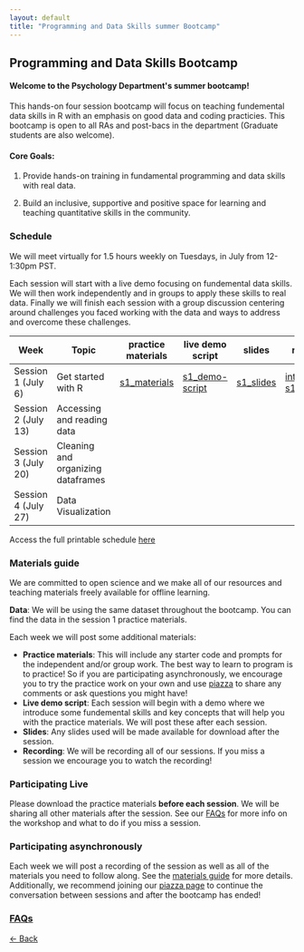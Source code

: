 ```yaml
---
layout: default
title: "Programming and Data Skills summer Bootcamp"
---
```


## Programming and Data Skills Bootcamp
#### Welcome to the Psychology Department's summer bootcamp! 
This hands-on four session bootcamp will focus on teaching fundemental data skills in R with an emphasis on good data and coding practicies. This bootcamp is open to all RAs and post-bacs in the department (Graduate students are also welcome).

#### Core Goals:
1) Provide hands-on training in fundamental programming and data skills with real data.  

2) Build an inclusive, supportive and positive space for learning and teaching quantitative skills in the community. 

### Schedule

We will meet virtually for 1.5 hours weekly on Tuesdays, in July from 12-1:30pm PST. 

Each session will start with a live demo focusing on fundemental data skills. We will then work independently and in groups to apply these skills to real data. Finally we will finish each session with a group discussion centering around challenges you faced working with the data and ways to address and overcome these challenges. 


|  Week | Topic | practice materials |live demo script |slides | recording | 
| ------|-------|------- |  ------|-------|-------|
| Session 1 (July 6) |Get started with R|[s1_materials](session_1.zip) | [s1_demo-script](My_first_script.R)|[s1_slides](summer-bootcamp_session1.pdf)| [intro](https://berkeley.box.com/s/eighm3dmxtkk5qu515md888kmr0a73oo). [s1_recording](https://berkeley.box.com/s/ma0qi93jsnnkeqw271yh1p53xh6tyyak)|
| Session 2 (July 13) |Accessing and reading data| | | | |
| Session 3 (July 20)|Cleaning and organizing dataframes| | | | |
| Session 4 (July 27) |Data Visualization| | | | |

Access the full printable schedule [here](2021_bootcampschedule.png)

### Materials guide
We are committed to open science and we make all of our resources and teaching materials freely available for offline learning.

**Data**: We will be using the same dataset throughout the bootcamp. You can find the data in the session 1 practice materials.   

Each week we will post some additional materials: 

* **Practice materials**: This will include any starter code and prompts for the independent and/or group work. The best way to learn to program is to practice! So if you are participating asynchronously, we encourage you to try the practice work on your own and use [piazza](https://piazza.com/class/kqgzwi37jc6c) to share any comments or ask questions you might have! 
* **Live demo script**: Each session will begin with a demo where we introduce some fundemental skills and key concepts that will help you with the practice materials. We will post these after each session. 
* **Slides**: Any slides used will be made available for download after the session. 
* **Recording**: We will be recording all of our sessions. If you miss a session we encourage you to watch the recording! 

### Participating Live
Please download the practice materials **before each session**. We will be sharing all other materials after the session.
See our [FAQs](https://ucb-psychology-quack.github.io/site/summer_bootcamp/FAQs) for more info on the workshop and what to do if you miss a session. 

### Participating asynchronously 
Each week we will post a recording of the session as well as all of the materials you need to follow along. See the [materials guide](https://github.com/UCB-Psychology-QuACK/site/blob/main/summer_bootcamp/bootcamp.md#materials-guide) for more details. Additionally, we recommend joining our [piazza page](https://piazza.com/class/kqgzwi37jc6c) to continue the conversation between sessions and after the bootcamp has ended!  



### [FAQs](https://ucb-psychology-quack.github.io/site/summer_bootcamp/FAQs)

[<- Back](https://ucb-psychology-quack.github.io/site)
